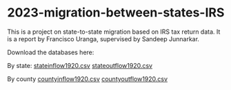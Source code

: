 # 2023-migration-between-states-IRS
This is a project on state-to-state migration based on IRS tax return data. 
It is a report by Francisco Uranga, supervised by Sandeep Junnarkar.

Download the databases here:

By state:
[stateinflow1920.csv](https://drive.google.com/file/d/1i010mUkWfmZ440R1oHOHmjy8TEkUkOU6/view?usp=sharing)
[stateoutflow1920.csv](https://drive.google.com/file/d/1uDRneC_kOJ6sJFw2TrkyWEDm1gP3lUN-/view?usp=sharing)


By county
[countyinflow1920.csv](https://drive.google.com/file/d/1D6n80K7TL1-KdONoRrRTOXcccL4SPPnl/view?usp=sharing)
[countyoutflow1920.csv](https://drive.google.com/file/d/19XaQJ3o4wjSoOHgwku-SmiNB5hrqLyui/view?usp=sharing)
